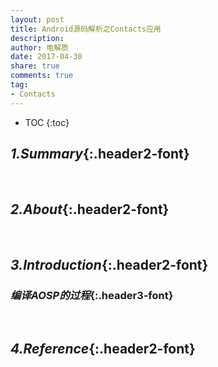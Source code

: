 ```yaml
---
layout: post
title: Android源码解析之Contacts应用
description: 
author: 电解质
date: 2017-04-30
share: true
comments: true
tag:
- Contacts
---
```

* TOC
{:toc}
## *1.Summary*{:.header2-font}
&emsp;&emsp;
## *2.About*{:.header2-font}
&emsp;&emsp;
## *3.Introduction*{:.header2-font}
### *编译AOSP的过程*{:.header3-font}
&emsp;&emsp;
## *4.Reference*{:.header2-font}